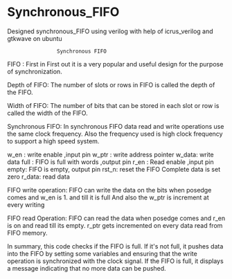 # Synchronous_FIFO
Designed synchronous_FIFO using verilog with help of icrus_verilog and gtkwave on ubuntu


					Synchronous FIFO


FIFO : 
First in First out it is a very popular and useful design for the purpose of synchronization. 

Depth of FIFO: The number of slots or rows in FIFO is called the depth of the FIFO. 

Width of FIFO: The number of bits that can be stored in each slot or row is called the width of the FIFO. 


Synchronous FIFO: 
In synchronous FIFO data read and write operations use the same clock frequency. Also the frequency used is high clock frequency to support a high speed system. 




w_en : write enable ,input pin
w_ptr : write address pointer
w_data:  write data
full : FIFO is full  with words ,output pin
r_en : Read enable ,input pin
empty: FIFO is empty, output pin
rst_n:  reset the FIFO Complete data is set zero
r_data: read data


FIFO write operation: FIFO can write the data on the bits when posedge comes and w_en is 1. and till it is full And also the w_ptr is increment at every writing 

FIFO read Operation: FIFO can read the data when posedge comes and r_en is on and read till its empty. r_ptr gets incremented on every data read from FIFO memory. 





In summary, this code checks if the FIFO is full. If it's not full, it pushes data into the FIFO by setting some variables and ensuring that the write operation is synchronized with the clock signal. If the FIFO is full, it displays a message indicating that no more data can be pushed.
